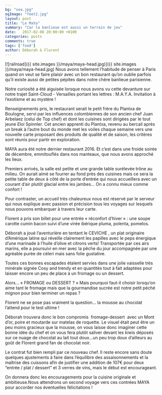 ```yaml
---
bg: "sea.jpg"
ogImage: "feet2.jpg"
layout: post
title: "Le MaYa"
summary: "Car la banlieue est aussi un terrain de jeu"
date:   2017-02-08 20:00:00 +0100
categories: posts
comments: true
tags: ['food']
author: Déborah & Florent
---
```


[![railroad]({{ site.images }}/maya/maya-head.jpg)]({{ site.images }}/maya/maya-head.jpg)
Nous avons tellement l’habitude de penser à Paris quand on veut se faire plaisir avec un bon restaurant qu’on oublie parfois qu’il existe aussi de petites pépites dans notre chère banlieue parisienne.

Notre curiosité a été aiguisée lorsque nous avons vu cette devanture sur notre trajet Saint-Cloud - Versailles portant les lettres : M.A.Y.A. Invitation à l’exotisme et au mystère !

Renseignements pris, le restaurant serait le petit frère du Plantxa de Boulogne, servi par les influences colombiennes de son ancien chef Juan Arbelaez (celui de Top chef) et dont les cuisines sont dirigées par le tout jeune Eloi Spinnler. Cet ancien apprenti du Plantxa, revenu au bercail après un break à l’autre bout du monde met les voiles chaque semaine vers une nouvelle carte proposant des produits de qualité et de saison, les critères sont réunis pour partir en exploration. 

MAYA aura été notre dernier restaurant 2016. Et c’est dans une froide soirée de décembre, emmitouflés dans nos manteaux, que nous avons approché les lieux.

Premiers arrivés, la salle est petite et une grande table surélevée trône au milieu. On aurait aimé se fourrer au fond près des cuisines mais ce sera la petite table de deux à côté de la porte d’entrée qui nous accueillera avec un courant d’air plutôt glacial entre les jambes… On a connu mieux comme confort !

Pour contraster, un accueil très chaleureux nous est réservé par le serveur qui nous explique avec passion et précision tous les voyages sur lesquels nous pouvons embarquer à travers leur carte. 

Florent a pris son billet pour une entrée « réconfort d’hiver » : une soupe carotte cumin bacon suivi d’une virée ibérique pluma, polenta, pomelos. 

Déborah a joué l’aventurière en tentant le CEVICHE , un plat originaire d’Amérique
latine qui réveille clairement les papilles avec le peps énergique d’une marinade à l’huile d’olive et citrons verts! Transportée par ces airs marins, elle a poursuivi en mer avec la pêche du jour accompagnée par une agréable purée de céleri mais sans folie gustative.

Toutes ces bonnes escapades étaient servies dans une jolie vaisselle très minérale  signée Cosy and trendy et en quantités tout à fait adaptées pour laisser encore un peu de place à un fromage ou un dessert.

Alors... « FROMAGE ou DESSERT ? » Mais pourquoi faut-il choisir lorsqu’on aime tant le fromage mais que la gourmandise sucrée est notre petit péché mignon pour bien terminer un repas ?

Florent ne se pose pas vraiment la question… la mousse au chocolat l’attend pour le test ultime !

Déborah trouvera donc le bon compromis  fromage-dessert  avec un Mont d’or, poire et moutarde sur matelas de roquette.  Le visuel était peut être un peu moins gracieux que la mousse, on vous laisse donc imaginer cette bonne idée du chef et on vous fera plutôt saliver devant les kiwis déposés sur ce nuage de chocolat au lait tout doux…un peu trop doux d’ailleurs au goût de Florent grand fan de chocolat noir.

Le contrat fut bien rempli par ce nouveau chef. Il reste encore sans doute quelques ajustements à faire dans l’équilibre des assaisonnements et la maîtrise des cuissons afin de justifier une addition de 107€ pour deux “entrée / plat / dessert” et 3 verres de vins, mais le début est encourageant.  

On donnera donc les encouragements pour la cuisine originale et ambitieuse.Nous attendrons un second voyage vers ces contrées MAYA pour accorder nos éventuelles félicitations !